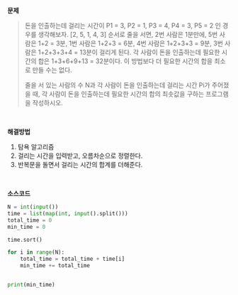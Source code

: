 **문제**

> 돈을 인출하는데 걸리는 시간이 P1 = 3, P2 = 1, P3 = 4, P4 = 3, P5 = 2 인 경우를 생각해보자. [2, 5, 1, 4, 3] 순서로 줄을 서면, 2번 사람은 1분만에, 5번 사람은 1+2 = 3분, 1번 사람은 1+2+3 = 6분, 4번 사람은 1+2+3+3 = 9분, 3번 사람은 1+2+3+3+4 = 13분이 걸리게 된다. 각 사람이 돈을 인출하는데 필요한 시간의 합은 1+3+6+9+13 = 32분이다. 이 방법보다 더 필요한 시간의 합을 최소로 만들 수는 없다.
>
> 줄을 서 있는 사람의 수 N과 각 사람이 돈을 인출하는데 걸리는 시간 Pi가 주어졌을 때, 각 사람이 돈을 인출하는데 필요한 시간의 합의 최솟값을 구하는 프로그램을 작성하시오.

</br>

**해결방법**

1. 탐욕 알고리즘
2. 걸리는 시간을 입력받고, 오름차순으로 정렬한다.
3. 반복문을 돌면서 걸리는 시간의 합계를 더해준다.

</br>

**소스코드**
```python
N = int(input())
time = list(map(int, input().split()))
total_time = 0
min_time = 0

time.sort()

for i in range(N):
    total_time = total_time + time[i]
    min_time += total_time


print(min_time)
```

